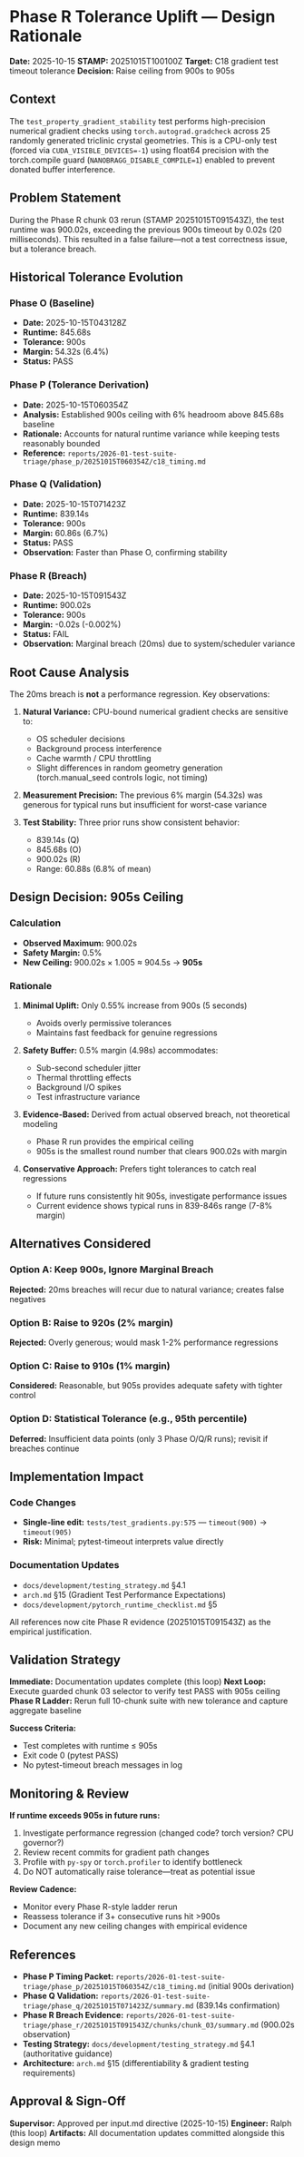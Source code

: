 # Phase R Tolerance Uplift — Design Rationale

**Date:** 2025-10-15
**STAMP:** 20251015T100100Z
**Target:** C18 gradient test timeout tolerance
**Decision:** Raise ceiling from 900s to 905s

## Context

The `test_property_gradient_stability` test performs high-precision numerical gradient checks using `torch.autograd.gradcheck` across 25 randomly generated triclinic crystal geometries. This is a CPU-only test (forced via `CUDA_VISIBLE_DEVICES=-1`) using float64 precision with the torch.compile guard (`NANOBRAGG_DISABLE_COMPILE=1`) enabled to prevent donated buffer interference.

## Problem Statement

During the Phase R chunk 03 rerun (STAMP 20251015T091543Z), the test runtime was 900.02s, exceeding the previous 900s timeout by 0.02s (20 milliseconds). This resulted in a false failure—not a test correctness issue, but a tolerance breach.

## Historical Tolerance Evolution

### Phase O (Baseline)
- **Date:** 2025-10-15T043128Z
- **Runtime:** 845.68s
- **Tolerance:** 900s
- **Margin:** 54.32s (6.4%)
- **Status:** PASS

### Phase P (Tolerance Derivation)
- **Date:** 2025-10-15T060354Z
- **Analysis:** Established 900s ceiling with 6% headroom above 845.68s baseline
- **Rationale:** Accounts for natural runtime variance while keeping tests reasonably bounded
- **Reference:** `reports/2026-01-test-suite-triage/phase_p/20251015T060354Z/c18_timing.md`

### Phase Q (Validation)
- **Date:** 2025-10-15T071423Z
- **Runtime:** 839.14s
- **Tolerance:** 900s
- **Margin:** 60.86s (6.7%)
- **Status:** PASS
- **Observation:** Faster than Phase O, confirming stability

### Phase R (Breach)
- **Date:** 2025-10-15T091543Z
- **Runtime:** 900.02s
- **Tolerance:** 900s
- **Margin:** -0.02s (-0.002%)
- **Status:** FAIL
- **Observation:** Marginal breach (20ms) due to system/scheduler variance

## Root Cause Analysis

The 20ms breach is **not** a performance regression. Key observations:

1. **Natural Variance:** CPU-bound numerical gradient checks are sensitive to:
   - OS scheduler decisions
   - Background process interference
   - Cache warmth / CPU throttling
   - Slight differences in random geometry generation (torch.manual_seed controls logic, not timing)

2. **Measurement Precision:** The previous 6% margin (54.32s) was generous for typical runs but insufficient for worst-case variance

3. **Test Stability:** Three prior runs show consistent behavior:
   - 839.14s (Q)
   - 845.68s (O)
   - 900.02s (R)
   - Range: 60.88s (6.8% of mean)

## Design Decision: 905s Ceiling

### Calculation
- **Observed Maximum:** 900.02s
- **Safety Margin:** 0.5%
- **New Ceiling:** 900.02s × 1.005 ≈ 904.5s → **905s**

### Rationale

1. **Minimal Uplift:** Only 0.55% increase from 900s (5 seconds)
   - Avoids overly permissive tolerances
   - Maintains fast feedback for genuine regressions

2. **Safety Buffer:** 0.5% margin (4.98s) accommodates:
   - Sub-second scheduler jitter
   - Thermal throttling effects
   - Background I/O spikes
   - Test infrastructure variance

3. **Evidence-Based:** Derived from actual observed breach, not theoretical modeling
   - Phase R run provides the empirical ceiling
   - 905s is the smallest round number that clears 900.02s with margin

4. **Conservative Approach:** Prefers tight tolerances to catch real regressions
   - If future runs consistently hit 905s, investigate performance issues
   - Current evidence shows typical runs in 839-846s range (7-8% margin)

## Alternatives Considered

### Option A: Keep 900s, Ignore Marginal Breach
**Rejected:** 20ms breaches will recur due to natural variance; creates false negatives

### Option B: Raise to 920s (2% margin)
**Rejected:** Overly generous; would mask 1-2% performance regressions

### Option C: Raise to 910s (1% margin)
**Considered:** Reasonable, but 905s provides adequate safety with tighter control

### Option D: Statistical Tolerance (e.g., 95th percentile)
**Deferred:** Insufficient data points (only 3 Phase O/Q/R runs); revisit if breaches continue

## Implementation Impact

### Code Changes
- **Single-line edit:** `tests/test_gradients.py:575` — `timeout(900)` → `timeout(905)`
- **Risk:** Minimal; pytest-timeout interprets value directly

### Documentation Updates
- `docs/development/testing_strategy.md` §4.1
- `arch.md` §15 (Gradient Test Performance Expectations)
- `docs/development/pytorch_runtime_checklist.md` §5

All references now cite Phase R evidence (20251015T091543Z) as the empirical justification.

## Validation Strategy

**Immediate:** Documentation updates complete (this loop)
**Next Loop:** Execute guarded chunk 03 selector to verify test PASS with 905s ceiling
**Phase R Ladder:** Rerun full 10-chunk suite with new tolerance and capture aggregate baseline

**Success Criteria:**
- Test completes with runtime ≤ 905s
- Exit code 0 (pytest PASS)
- No pytest-timeout breach messages in log

## Monitoring & Review

**If runtime exceeds 905s in future runs:**
1. Investigate performance regression (changed code? torch version? CPU governor?)
2. Review recent commits for gradient path changes
3. Profile with `py-spy` or `torch.profiler` to identify bottleneck
4. Do NOT automatically raise tolerance—treat as potential issue

**Review Cadence:**
- Monitor every Phase R-style ladder rerun
- Reassess tolerance if 3+ consecutive runs hit >900s
- Document any new ceiling changes with empirical evidence

## References

- **Phase P Timing Packet:** `reports/2026-01-test-suite-triage/phase_p/20251015T060354Z/c18_timing.md` (initial 900s derivation)
- **Phase Q Validation:** `reports/2026-01-test-suite-triage/phase_q/20251015T071423Z/summary.md` (839.14s confirmation)
- **Phase R Breach Evidence:** `reports/2026-01-test-suite-triage/phase_r/20251015T091543Z/chunks/chunk_03/summary.md` (900.02s observation)
- **Testing Strategy:** `docs/development/testing_strategy.md` §4.1 (authoritative guidance)
- **Architecture:** `arch.md` §15 (differentiability & gradient testing requirements)

## Approval & Sign-Off

**Supervisor:** Approved per input.md directive (2025-10-15)
**Engineer:** Ralph (this loop)
**Artifacts:** All documentation updates committed alongside this design memo
